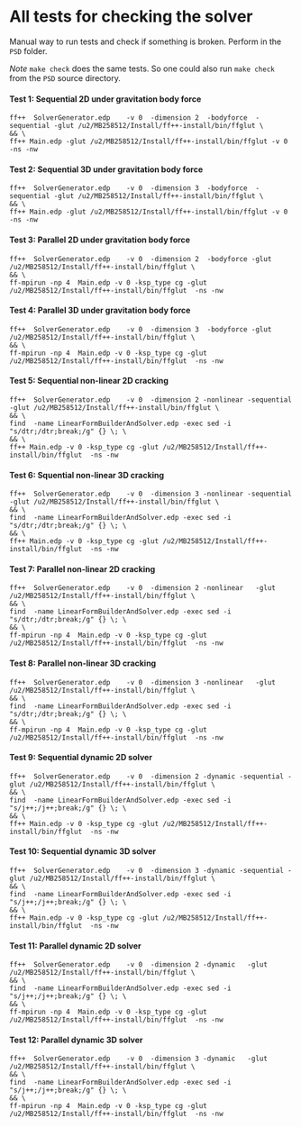 # All tests for checking the solver

Manual way to run tests and check if something is broken. Perform in the `PSD` folder. 

*Note* `make check` does the same tests. So one could also run `make check` from the `PSD` source directory.  

#### Test 1: Sequential 2D under gravitation body force 

```
ff++  SolverGenerator.edp    -v 0  -dimension 2  -bodyforce  -sequential -glut /u2/MB258512/Install/ff++-install/bin/ffglut \
&& \
ff++ Main.edp -glut /u2/MB258512/Install/ff++-install/bin/ffglut -v 0 -ns -nw 
```

#### Test 2: Sequential 3D under gravitation body force

```
ff++  SolverGenerator.edp    -v 0  -dimension 3  -bodyforce  -sequential -glut /u2/MB258512/Install/ff++-install/bin/ffglut \
&& \
ff++ Main.edp -glut /u2/MB258512/Install/ff++-install/bin/ffglut -v 0 -ns -nw
```

#### Test 3: Parallel 2D under gravitation body force

```
ff++  SolverGenerator.edp    -v 0  -dimension 2  -bodyforce -glut /u2/MB258512/Install/ff++-install/bin/ffglut \
&& \
ff-mpirun -np 4  Main.edp -v 0 -ksp_type cg -glut /u2/MB258512/Install/ff++-install/bin/ffglut  -ns -nw
```

#### Test 4: Parallel 3D under gravitation body force

```
ff++  SolverGenerator.edp    -v 0  -dimension 3  -bodyforce -glut /u2/MB258512/Install/ff++-install/bin/ffglut \
&& \
ff-mpirun -np 4  Main.edp -v 0 -ksp_type cg -glut /u2/MB258512/Install/ff++-install/bin/ffglut  -ns -nw
```

#### Test 5: Sequential non-linear 2D cracking

```
ff++  SolverGenerator.edp    -v 0  -dimension 2 -nonlinear -sequential -glut /u2/MB258512/Install/ff++-install/bin/ffglut \
&& \
find  -name LinearFormBuilderAndSolver.edp -exec sed -i "s/dtr;/dtr;break;/g" {} \; \
&& \
ff++ Main.edp -v 0 -ksp_type cg -glut /u2/MB258512/Install/ff++-install/bin/ffglut  -ns -nw
```

#### Test 6: Squential non-linear 3D cracking

```
ff++  SolverGenerator.edp    -v 0  -dimension 3 -nonlinear -sequential -glut /u2/MB258512/Install/ff++-install/bin/ffglut \
&& \
find  -name LinearFormBuilderAndSolver.edp -exec sed -i "s/dtr;/dtr;break;/g" {} \; \
&& \
ff++ Main.edp -v 0 -ksp_type cg -glut /u2/MB258512/Install/ff++-install/bin/ffglut  -ns -nw
```

#### Test 7: Parallel non-linear 2D cracking 

```
ff++  SolverGenerator.edp    -v 0  -dimension 2 -nonlinear   -glut /u2/MB258512/Install/ff++-install/bin/ffglut \
&& \
find  -name LinearFormBuilderAndSolver.edp -exec sed -i "s/dtr;/dtr;break;/g" {} \; \
&& \
ff-mpirun -np 4  Main.edp -v 0 -ksp_type cg -glut /u2/MB258512/Install/ff++-install/bin/ffglut  -ns -nw
```

#### Test 8: Parallel non-linear 3D cracking 

```
ff++  SolverGenerator.edp    -v 0  -dimension 3 -nonlinear   -glut /u2/MB258512/Install/ff++-install/bin/ffglut \
&& \
find  -name LinearFormBuilderAndSolver.edp -exec sed -i "s/dtr;/dtr;break;/g" {} \; \
&& \
ff-mpirun -np 4  Main.edp -v 0 -ksp_type cg -glut /u2/MB258512/Install/ff++-install/bin/ffglut  -ns -nw
```

#### Test 9: Sequential dynamic 2D solver

```
ff++  SolverGenerator.edp    -v 0  -dimension 2 -dynamic -sequential -glut /u2/MB258512/Install/ff++-install/bin/ffglut \
&& \
find  -name LinearFormBuilderAndSolver.edp -exec sed -i "s/j++;/j++;break;/g" {} \; \
&& \
ff++ Main.edp -v 0 -ksp_type cg -glut /u2/MB258512/Install/ff++-install/bin/ffglut  -ns -nw
```

#### Test 10: Sequential dynamic 3D solver

```
ff++  SolverGenerator.edp    -v 0  -dimension 3 -dynamic -sequential -glut /u2/MB258512/Install/ff++-install/bin/ffglut \
&& \
find  -name LinearFormBuilderAndSolver.edp -exec sed -i "s/j++;/j++;break;/g" {} \; \
&& \
ff++ Main.edp -v 0 -ksp_type cg -glut /u2/MB258512/Install/ff++-install/bin/ffglut  -ns -nw
```

#### Test 11: Parallel dynamic 2D solver

```
ff++  SolverGenerator.edp    -v 0  -dimension 2 -dynamic   -glut /u2/MB258512/Install/ff++-install/bin/ffglut \
&& \
find  -name LinearFormBuilderAndSolver.edp -exec sed -i "s/j++;/j++;break;/g" {} \; \
&& \
ff-mpirun -np 4  Main.edp -v 0 -ksp_type cg -glut /u2/MB258512/Install/ff++-install/bin/ffglut  -ns -nw
```

#### Test 12: Parallel dynamic 3D solver

```
ff++  SolverGenerator.edp    -v 0  -dimension 3 -dynamic   -glut /u2/MB258512/Install/ff++-install/bin/ffglut \
&& \
find  -name LinearFormBuilderAndSolver.edp -exec sed -i "s/j++;/j++;break;/g" {} \; \
&& \
ff-mpirun -np 4  Main.edp -v 0 -ksp_type cg -glut /u2/MB258512/Install/ff++-install/bin/ffglut  -ns -nw
```

#### 

